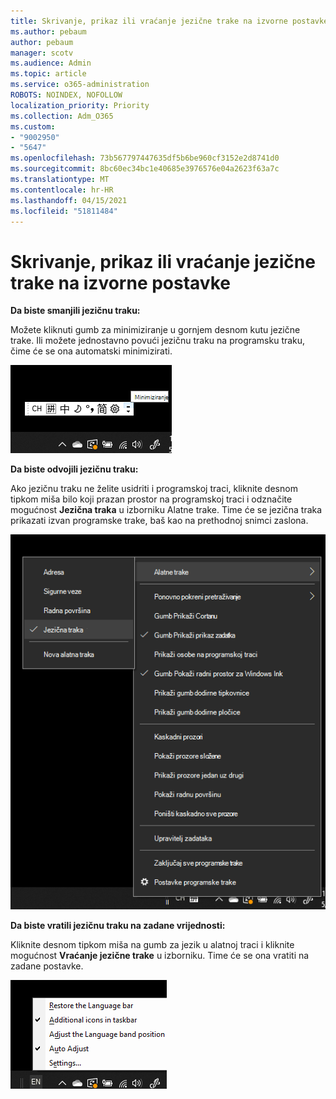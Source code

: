 ```yaml
---
title: Skrivanje, prikaz ili vraćanje jezične trake na izvorne postavke
ms.author: pebaum
author: pebaum
manager: scotv
ms.audience: Admin
ms.topic: article
ms.service: o365-administration
ROBOTS: NOINDEX, NOFOLLOW
localization_priority: Priority
ms.collection: Adm_O365
ms.custom:
- "9002950"
- "5647"
ms.openlocfilehash: 73b567797447635df5b6be960cf3152e2d8741d0
ms.sourcegitcommit: 8bc60ec34bc1e40685e3976576e04a2623f63a7c
ms.translationtype: MT
ms.contentlocale: hr-HR
ms.lasthandoff: 04/15/2021
ms.locfileid: "51811484"
---
```

# <a name="hide-display-or-reset-the-language-bar"></a>Skrivanje, prikaz ili vraćanje jezične trake na izvorne postavke

**Da biste smanjili jezičnu traku:**

Možete kliknuti gumb za minimiziranje u gornjem desnom kutu jezične trake. Ili možete jednostavno povući jezičnu traku na programsku traku, čime će se ona automatski minimizirati.

![Minimiziranje jezične trake](media/minimize-language-bar.png)

**Da biste odvojili jezičnu traku:**

Ako jezičnu traku ne želite usidriti i programskoj traci, kliknite desnom tipkom miša bilo koji prazan prostor na programskoj traci i odznačite mogućnost **Jezična traka** u izborniku Alatne trake. Time će se jezična traka prikazati izvan programske trake, baš kao na prethodnoj snimci zaslona.

![Odvajanje jezične trake](media/pop-out-language-bar.png)

**Da biste vratili jezičnu traku na zadane vrijednosti:**

Kliknite desnom tipkom miša na gumb za jezik u alatnoj traci i kliknite mogućnost **Vraćanje jezične trake** u izborniku. Time će se ona vratiti na zadane postavke.

![Vraćanje jezične trake](media/restore-language-bar.png)
